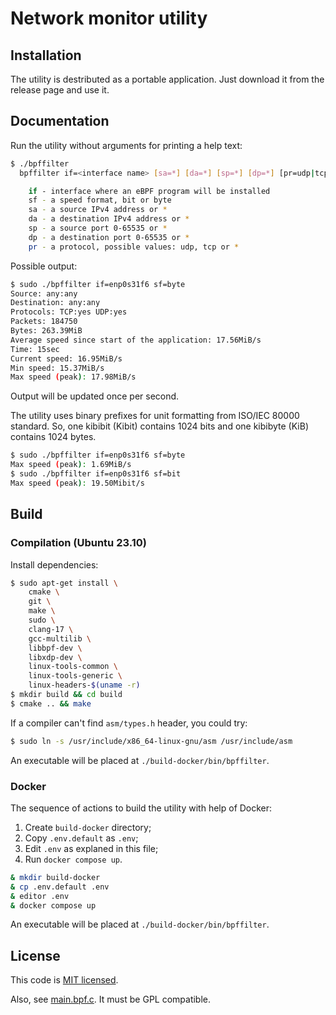 # Network monitor utility

## Installation

The utility is destributed as a portable application. Just download it from
the release page and use it.

## Documentation

Run the utility without arguments for printing a help text:

```sh
$ ./bpffilter
  bpffilter if=<interface name> [sa=*] [da=*] [sp=*] [dp=*] [pr=udp|tcp|*]

    if - interface where an eBPF program will be installed
    sf - a speed format, bit or byte
    sa - a source IPv4 address or *
    da - a destination IPv4 address or *
    sp - a source port 0-65535 or *
    dp - a destination port 0-65535 or *
    pr - a protocol, possible values: udp, tcp or *
```

Possible output:
```sh
$ sudo ./bpffilter if=enp0s31f6 sf=byte
Source: any:any
Destination: any:any
Protocols: TCP:yes UDP:yes
Packets: 184750
Bytes: 263.39MiB
Average speed since start of the application: 17.56MiB/s
Time: 15sec
Current speed: 16.95MiB/s
Min speed: 15.37MiB/s
Max speed (peak): 17.98MiB/s
```

Output will be updated once per second.

The utility uses binary prefixes for unit formatting from ISO/IEC 80000
standard. So, one kibibit (Kibit) contains 1024 bits and one kibibyte (KiB)
contains 1024 bytes.

```sh
$ sudo ./bpffilter if=enp0s31f6 sf=byte
Max speed (peak): 1.69MiB/s
$ sudo ./bpffilter if=enp0s31f6 sf=bit
Max speed (peak): 19.50Mibit/s
```

## Build

### Compilation (Ubuntu 23.10)

Install dependencies:

```sh
$ sudo apt-get install \
    cmake \
    git \
    make \
    sudo \
    clang-17 \
    gcc-multilib \
    libbpf-dev \
    libxdp-dev \
    linux-tools-common \
    linux-tools-generic \
    linux-headers-$(uname -r)
$ mkdir build && cd build
$ cmake .. && make
```

If a compiler can't find `asm/types.h` header, you could try:
```sh
$ sudo ln -s /usr/include/x86_64-linux-gnu/asm /usr/include/asm
```
An executable will be placed at `./build-docker/bin/bpffilter`.

### Docker

The sequence of actions to build the utility with help of Docker:

1. Create `build-docker` directory;
2. Copy `.env.default` as `.env`;
3. Edit `.env` as explaned in this file;
4. Run `docker compose up`.

```sh
& mkdir build-docker
& cp .env.default .env
& editor .env
& docker compose up
```

An executable will be placed at `./build-docker/bin/bpffilter`.

## License

This code is [MIT licensed](./LICENSE).

Also, see [main.bpf.c](./src/main.bpf.c). It must be GPL compatible.
